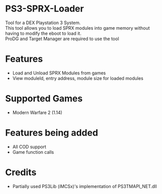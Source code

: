 # PS3-SPRX-Loader
Tool for a DEX Playstation 3 System. <br>
This tool allows you to load SPRX modules into game memory without having to modify the eboot to load it.<br>
ProDG and Target Manager are required to use the tool<br>

# Features
- Load and Unload SPRX Modules from games
- View moduleId, entry address, module size for loaded modules

# Supported Games
- Modern Warfare 2 (1.14)

# Features being added
- All COD support
- Game function calls

# Credits
- Partially used PS3Lib (iMCSx)'s implementation of PS3TMAPI_NET.dll
